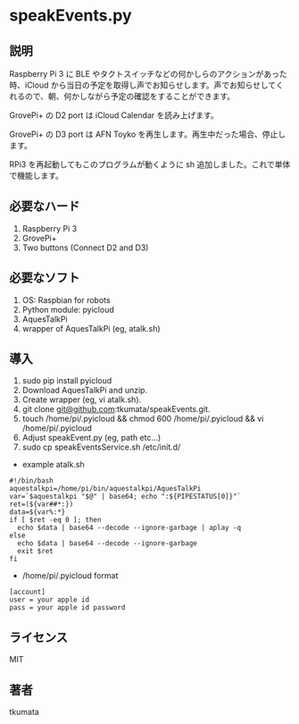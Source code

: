 # speakEvents.py

## 説明
Raspberry Pi 3 に BLE やタクトスイッチなどの何かしらのアクションがあった時、iCloud から当日の予定を取得し声でお知らせします。声でお知らせしてくれるので、朝、何かしながら予定の確認をすることができます。

GrovePi+ の D2 port は iCloud Calendar を読み上げます。

GrovePi+ の D3 port は AFN Toyko を再生します。再生中だった場合、停止します。

RPi3 を再起動してもこのプログラムが動くように sh 追加しました。これで単体で機能します。

## 必要なハード
1. Raspberry Pi 3
2. GrovePi+
3. Two buttons (Connect D2 and D3)

## 必要なソフト
1. OS: Raspbian for robots
2. Python module: pyicloud
3. AquesTalkPi
4. wrapper of AquesTalkPi (eg, atalk.sh)

## 導入
1. sudo pip install pyicloud
2. Download AquesTalkPi and unzip.
3. Create wrapper (eg, vi atalk.sh).
4. git clone git@github.com:tkumata/speakEvents.git.
5. touch /home/pi/.pyicloud && chmod 600 /home/pi/.pyicloud && vi /home/pi/.pyicloud
6. Adjust speakEvent.py (eg, path etc...)
7. sudo cp speakEventsService.sh /etc/init.d/

- example atalk.sh
```
#!/bin/bash
aquestalkpi=/home/pi/bin/aquestalkpi/AquesTalkPi
var=`$aquestalkpi "$@" | base64; echo ":${PIPESTATUS[0]}"`
ret=(${var##*:})
data=${var%:*}
if [ $ret -eq 0 ]; then
  echo $data | base64 --decode --ignore-garbage | aplay -q
else
  echo $data | base64 --decode --ignore-garbage
  exit $ret
fi
```

- /home/pi/.pyicloud format
```
[account]
user = your apple id
pass = your apple id password
```

## ライセンス
MIT

## 著者
tkumata
